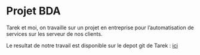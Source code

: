 # Projet BDA

Tarek et moi, on travaille sur un projet en entreprise pour l’automatisation de services sur les serveur de nos clients.

Le resultat de notre travail est disponible sur le depot git de Tarek : [ici](https://gitlab.univ-lille.fr/tarek.houamed.etu/bda-tp/-/tree/main/PROJET)
